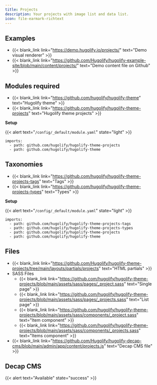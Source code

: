 ```yaml
---
title: Projects
description: Your projects with image list and data list.
icon: file-earmark-richtext
---
```


## Examples

- {{< blank_link link="https://demo.hugolify.io/projects/" text="Demo visual renderer" >}}
- {{< blank_link link="https://github.com/Hugolify/hugolify-example-site/blob/main/content/projects/" text="Demo content file on Github" >}}

## Modules required

- {{< blank_link link="https://github.com/hugolify/hugolify-theme" text="Hugolify theme" >}}
- {{< blank_link link="https://github.com/hugolify/hugolify-theme-projects" text="Hugolify theme projects" >}}

**Setup**

{{< alert text="`/config/_default/module.yaml`" state="light" >}}

```go-html-template
imports:
  - path: github.com/hugolify/hugolify-theme-projects
  - path: github.com/hugolify/hugolify-theme
```

## Taxonomies

- {{< blank_link link="https://github.com/hugolify/hugolify-theme-projects-tags" text="Tags" >}}
- {{< blank_link link="https://github.com/hugolify/hugolify-theme-projects-types" text="Types" >}}

**Setup**

{{< alert text="`/config/_default/module.yaml`" state="light" >}}

```go-html-template
imports:
  - path: github.com/hugolify/hugolify-theme-projects-tags
  - path: github.com/hugolify/hugolify-theme-projects-types
  - path: github.com/hugolify/hugolify-theme-projects
  - path: github.com/hugolify/hugolify-theme
```

## Files

- {{< blank_link link="https://github.com/Hugolify/hugolify-theme-projects/tree/main/layouts/partials/projects" text="HTML partials" >}}
- SASS Files
  - {{< blank_link link="https://github.com/hugolify/hugolify-theme-projects/blob/main/assets/sass/pages/_project.sass" text="Single page" >}}
  - {{< blank_link link="https://github.com/hugolify/hugolify-theme-projects/blob/main/assets/sass/pages/_projects.sass" text="List page" >}}
  - {{< blank_link link="https://github.com/hugolify/hugolify-theme-projects/blob/main/assets/sass/components/_project.sass" text="Item component" >}}
  - {{< blank_link link="https://github.com/hugolify/hugolify-theme-projects/blob/main/assets/sass/components/_projects.sass" text="Items component" >}}
- {{< blank_link link="https://github.com/Hugolify/hugolify-decap-cms/blob/main/admin/app/content/projects.js" text="Decap CMS file" >}}

## Decap CMS

{{< alert text="Available" state="success" >}}
